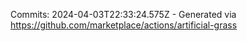 Commits: 2024-04-03T22:33:24.575Z - Generated via https://github.com/marketplace/actions/artificial-grass
<br>
